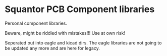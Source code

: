 Squantor PCB Component libraries
================

Personal component libraries.

Beware, might be riddled with mistakes!!! Use at own risk!

Seperated out into eagle and kicad dirs. The eagle libraries are not going to be updated any more and are here for legacy.
